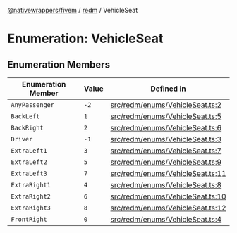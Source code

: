 [@nativewrappers/fivem](../../README.md) / [redm](../README.md) / VehicleSeat

# Enumeration: VehicleSeat

## Enumeration Members

| Enumeration Member | Value | Defined in |
| ------ | ------ | ------ |
| `AnyPassenger` | `-2` | [src/redm/enums/VehicleSeat.ts:2](https://github.com/nativewrappers/fivem/blob/2d4fa96d0a81695a673fe4c595d3abfefbf554a5/src/redm/enums/VehicleSeat.ts#L2) |
| `BackLeft` | `1` | [src/redm/enums/VehicleSeat.ts:5](https://github.com/nativewrappers/fivem/blob/2d4fa96d0a81695a673fe4c595d3abfefbf554a5/src/redm/enums/VehicleSeat.ts#L5) |
| `BackRight` | `2` | [src/redm/enums/VehicleSeat.ts:6](https://github.com/nativewrappers/fivem/blob/2d4fa96d0a81695a673fe4c595d3abfefbf554a5/src/redm/enums/VehicleSeat.ts#L6) |
| `Driver` | `-1` | [src/redm/enums/VehicleSeat.ts:3](https://github.com/nativewrappers/fivem/blob/2d4fa96d0a81695a673fe4c595d3abfefbf554a5/src/redm/enums/VehicleSeat.ts#L3) |
| `ExtraLeft1` | `3` | [src/redm/enums/VehicleSeat.ts:7](https://github.com/nativewrappers/fivem/blob/2d4fa96d0a81695a673fe4c595d3abfefbf554a5/src/redm/enums/VehicleSeat.ts#L7) |
| `ExtraLeft2` | `5` | [src/redm/enums/VehicleSeat.ts:9](https://github.com/nativewrappers/fivem/blob/2d4fa96d0a81695a673fe4c595d3abfefbf554a5/src/redm/enums/VehicleSeat.ts#L9) |
| `ExtraLeft3` | `7` | [src/redm/enums/VehicleSeat.ts:11](https://github.com/nativewrappers/fivem/blob/2d4fa96d0a81695a673fe4c595d3abfefbf554a5/src/redm/enums/VehicleSeat.ts#L11) |
| `ExtraRight1` | `4` | [src/redm/enums/VehicleSeat.ts:8](https://github.com/nativewrappers/fivem/blob/2d4fa96d0a81695a673fe4c595d3abfefbf554a5/src/redm/enums/VehicleSeat.ts#L8) |
| `ExtraRight2` | `6` | [src/redm/enums/VehicleSeat.ts:10](https://github.com/nativewrappers/fivem/blob/2d4fa96d0a81695a673fe4c595d3abfefbf554a5/src/redm/enums/VehicleSeat.ts#L10) |
| `ExtraRight3` | `8` | [src/redm/enums/VehicleSeat.ts:12](https://github.com/nativewrappers/fivem/blob/2d4fa96d0a81695a673fe4c595d3abfefbf554a5/src/redm/enums/VehicleSeat.ts#L12) |
| `FrontRight` | `0` | [src/redm/enums/VehicleSeat.ts:4](https://github.com/nativewrappers/fivem/blob/2d4fa96d0a81695a673fe4c595d3abfefbf554a5/src/redm/enums/VehicleSeat.ts#L4) |
